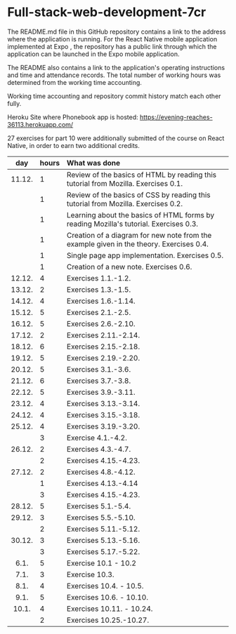 # Full-stack-web-development-7cr
The README.md file in this GitHub repository contains a link to the address where the application is running. For the React Native mobile application implemented at Expo , the repository has a public link through which the application can be launched in the Expo mobile application. 

The README also contains a link to the application's operating instructions and time and attendance records. The total number of working hours was determined from the working time accounting.

Working time accounting and repository commit history match each other fully.

Heroku Site where Phonebook app is hosted: https://evening-reaches-36113.herokuapp.com/

27 exercises for part 10 were additionally submitted of the course on React Native, in order to earn two additional credits.


| day | hours | What was done  |
| :----:|:-----| :-----|
| 11.12. | 1    | Review of the basics of HTML by reading this tutorial from Mozilla. Exercises 0.1.|
|        | 1    | Review of the basics of CSS by reading this tutorial from Mozilla. Exercises 0.2.|
|        | 1    | Learning about the basics of HTML forms by reading Mozilla's tutorial. Exercises 0.3.|
|        | 1    | Creation of a diagram for new note from the example given in the theory. Exercises 0.4.|
|        | 1    | Single page app implementation. Exercises 0.5.|   
|        | 1    | Creation of a new note. Exercises 0.6.| 
| 12.12. | 4    | Exercises 1.1.-1.2. |
| 13.12. | 2    | Exercises 1.3.-1.5. |
| 14.12. | 4    | Exercises 1.6.-1.14. |
| 15.12. | 5    | Exercises 2.1.-2.5. |
| 16.12. | 5    | Exercises 2.6.-2.10. |
| 17.12. | 2    | Exercises 2.11.-2.14. |
| 18.12. | 6    | Exercises 2.15.-2.18. |
| 19.12. | 5    | Exercises 2.19.-2.20. |
| 20.12. | 5    | Exercises 3.1.-3.6. |
| 21.12. | 6    | Exercises 3.7.-3.8.  |
| 22.12. | 5    | Exercises 3.9.-3.11.|
| 23.12. | 4    | Exercises 3.13.-3.14. |
| 24.12. | 4    | Exercises 3.15.-3.18. |
| 25.12. | 4    | Exercises 3.19.-3.20. |
|        | 3    | Exercise 4.1.-4.2.|
| 26.12. | 2    | Exercises 4.3.-4.7. |
|        | 2    | Exercises 4.15.-4.23.|
| 27.12. | 2    | Exercises 4.8.-4.12.    |
|        | 1    | Exercises 4.13.-4.14|
|        | 3    | Exercises 4.15.-4.23.|
| 28.12. | 5    | Exercises 5.1.-5.4. |
| 29.12. | 3    | Exercises 5.5.-5.10. |
|        | 2    | Exercises 5.11.-5.12.|
| 30.12. | 3    | Exercises 5.13.-5.16. |
|        | 3    | Exercises 5.17.-5.22.|
| 6.1.   | 5    | Exercise 10.1 - 10.2|
| 7.1.   | 3    | Exercise 10.3. |
| 8.1.   | 4    | Exercises 10.4. - 10.5. |
| 9.1.   | 5    | Exercises 10.6. - 10.10. |
| 10.1.  | 4    | Exercises 10.11. - 10.24. |
|        | 2    | Exercises 10.25.-10.27.|

